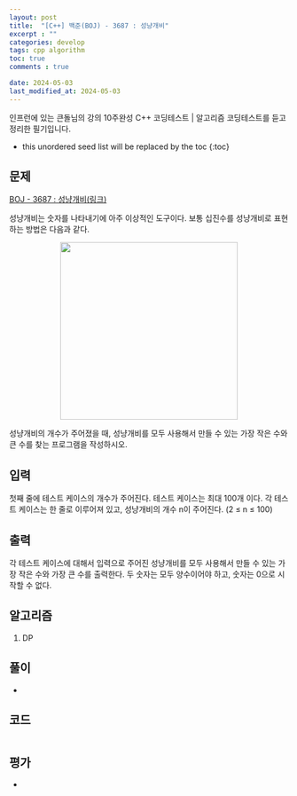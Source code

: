 ```yaml
---
layout: post
title:  "[C++] 백준(BOJ) - 3687 : 성냥개비"
excerpt : ""
categories: develop
tags: cpp algorithm
toc: true
comments : true

date: 2024-05-03
last_modified_at: 2024-05-03
---
```

> <span style="font-size: 80%">
인프런에 있는 큰돌님의 강의 10주완성 C++ 코딩테스트 | 알고리즘 코딩테스트를 듣고 정리한 필기입니다.</span>

<!--more-->

* this unordered seed list will be replaced by the toc
{:toc}

## 문제 

[BOJ - 3687 : 성냥개비(링크)](https://www.acmicpc.net/problem/3687)

성냥개비는 숫자를 나타내기에 아주 이상적인 도구이다. 보통 십진수를 성냥개비로 표현하는 방법은 다음과 같다.

<p align = "center">
	<img src = "https://onlinejudgeimages.s3-ap-northeast-1.amazonaws.com/upload/images/match.png" width = 320>
</p>

성냥개비의 개수가 주어졌을 때, 성냥개비를 모두 사용해서 만들 수 있는 가장 작은 수와 큰 수를 찾는 프로그램을 작성하시오.

## 입력

첫째 줄에 테스트 케이스의 개수가 주어진다. 테스트 케이스는 최대 100개 이다. 각 테스트 케이스는 한 줄로 이루어져 있고, 성냥개비의 개수 n이 주어진다. (2 ≤ n ≤ 100)


## 출력
각 테스트 케이스에 대해서 입력으로 주어진 성냥개비를 모두 사용해서 만들 수 있는 가장 작은 수와 가장 큰 수를 출력한다. 두 숫자는 모두 양수이어야 하고, 숫자는 0으로 시작할 수 없다. 

## 알고리즘
1. DP

## 풀이
- 

## 코드
```cpp

```

## 평가  
- 